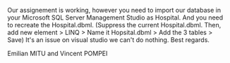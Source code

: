 Our assignement is working, however you need to import our database in your Microsoft SQL Server Management Studio as Hospital.
And you need to recreate the Hospital.dbml. (Suppress the current Hospital.dbml. Then, add new element > LINQ > Name it Hopsital.dbml > Add the 3 tables > Save) It's an issue on visual studio we can't do nothing.
Best regards.

Emilian MITU and Vincent POMPEI
